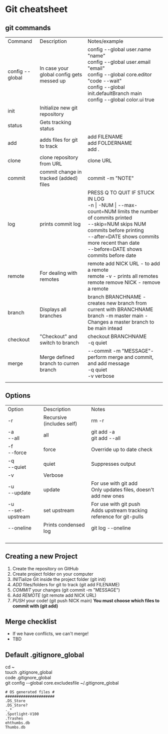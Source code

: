 # Git  cheatsheet


## git commands
<table>
  <tr>
    <td>Command</td>
    <td>Description</td>
    <td>Notes/example</td>
  </tr>
  <tr>
    <td>config --global</td>
    <td>In case your global config gets messed up</td>
    <td>config --global user.name "name" <br> config --global user.email "email" <br> config --global core.editor "code --wait" <br> config --global init.defaultBranch main <br> config --global color.ui true</td>
  </tr>
  <tr>
    <td>init</td>
    <td>Initialize new git repository</td>
    <td></td>
  </tr>
  <tr>
    <td>status</td>
    <td>Gets tracking status</td>
    <td></td>
  </tr>
  <tr>
    <td>add</td>
    <td>adds files for git to track</td>
    <td>add FILENAME <br> add FOLDERNAME <br> add .</td>
  </tr>
  <tr>
    <td>clone</td>
    <td>clone repository from URL</td>
    <td>clone URL</td>
  </tr>
  <tr>
    <td>commit</td>
    <td>commit change in tracked (added) files</td>
    <td>commit -m "NOTE"</td>
  </tr>
  <tr>
    <td>log</td>
    <td>prints commit log</td>
    <td>PRESS Q TO QUIT IF STUCK IN LOG <br> -n | -NUM | --max-count=NUM limits the number of commits printed <br> --skip=NUM skips NUM commits before printing <br> --after=DATE shows commits more recent than date <br> --before=DATE shows commits before date </td>
  </tr>
  <tr>
    <td>remote</td>
    <td>For dealing with remotes</td>
    <td>remote add NICK URL - to add a remote <br> remote -v - prints all remotes <br> remote remove NICK - remove a remote</td>
  </tr>
  <tr>
    <td>branch</td>
    <td>Displays all branches</td>
    <td>branch BRANCHNAME - creates new branch from current with BRANCHNAME <br> branch -m master main - Changes a master branch to be main intead</td>
  </tr>
  <tr>
    <td>checkout</td>
    <td>"Checkout" and switch to branch</td>
    <td>checkout BRANCHNAME <br> -q quiet</td>
  </tr>
  <tr>
    <td>merge</td>
    <td>Merge defined branch to curren branch</td>
    <td>--commit -m "MESSAGE"- perform merge and commit, and add message <br> -q quiet <br> -v verbose </td>
  </tr>
  <tr>
    <td></td>
    <td></td>
    <td></td>
  </tr>
</table>




## Options
<table>
  <tr>
    <td>Option</td>
    <td>Description</td>
    <td>Notes</td>
  </tr>
    <td>-r</td>
    <td>Recursive (includes self)</td>
    <td>rm -r</td>
  </tr>
  <tr>
    <td>-a <br> --all</td>
    <td>all</td>
    <td>git add -a <br/>git add --all</td>
  </tr>
  <tr>
    <td>-f <br> --force</td>
    <td>force</td>
    <td>Override up to date check</td>
  </tr>
  <tr>
    <td>-q <br> --quiet</td>
    <td>quiet</td>
    <td>Suppresses output</td>
  </tr>
  <tr>
    <td>-v</td>
    <td>Verbose</td>
    <td></td>
  </tr>
  <tr>
    <td>-u <br> --update</td>
    <td>update</td>
    <td>For use with git add <br> Only updates files, doesn't add new ones</td>
  </tr>
  <tr>
    <td>-u <br> --set-upstream</td>
    <td>set upstream</td>
    <td>For use with git push <br> Adds upstream tracking reference for git-pulls</td>
  </tr>
  <tr>
    <td>--oneline</td>
    <td>Prints condensed log</td>
    <td>git log --oneline</td>
  </tr>
  <tr>
    <td></td>
    <td></td>
    <td></td>
  </tr>
  <tr>
    <td></td>
    <td></td>
    <td></td>
  </tr>
  <tr>
    <td></td>
    <td></td>
    <td></td>
  </tr>
  <tr>
    <td></td>
    <td></td>
    <td></td>
  </tr>
</table>

## Creating a new Project
1. Create the repository on GitHub
2. Create project folder on your computer
3. *INIT*ialize Git inside the project folder (git init)
4. *ADD* files/folders for git to track (git add FILENAME)
5. *COMMIT* your changes (git commit -m "MESSAGE")
6. Add *REMOTE* (git remote add NICK URL)
7. *PUSH* your code! (git push NICK main)
**You must choose which files to commit with (git add)** 

## Merge checklist
* If we have conflicts, we can't merge!
* TBD

## Default .gitignore_global
cd ~ <br>
touch .gitignore_global <br>
code .gitignore_global <br>
git config --global core.excludesfile ~/.gitignore_global <br>

`# OS generated files #` <br>
`######################` <br>
`.DS_Store` <br>
`.DS_Store?` <br>
`._*` <br>
`.Spotlight-V100` <br>
`.Trashes` <br>
`ehthumbs.db` <br>
`Thumbs.db` <br>